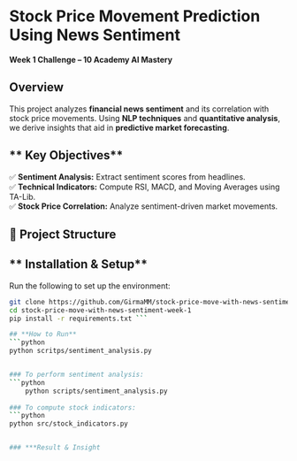 # **Stock Price Movement Prediction Using News Sentiment**
**Week 1 Challenge – 10 Academy AI Mastery**  

## **Overview**
This project analyzes **financial news sentiment** and its correlation with stock price movements. Using **NLP techniques** and **quantitative analysis**, we derive insights that aid in **predictive market forecasting**.  

## ** Key Objectives**
✅ **Sentiment Analysis:** Extract sentiment scores from headlines.  
✅ **Technical Indicators:** Compute RSI, MACD, and Moving Averages using TA-Lib.  
✅ **Stock Price Correlation:** Analyze sentiment-driven market movements.  

## **📁 Project Structure**


  
## ** Installation & Setup**
Run the following to set up the environment:  
```bash
git clone https://github.com/GirmaMM/stock-price-move-with-news-sentiment-week-1.git
cd stock-price-move-with-news-sentiment-week-1
pip install -r requirements.txt ```

## **How to Run**
```python 
python scritps/sentiment_analysis.py


### To perform sentiment analysis:
```python 
    python scripts/sentiment_analysis.py
    
### To compute stock indicators:
```python 
python src/stock_indicators.py


### ***Result & Insight